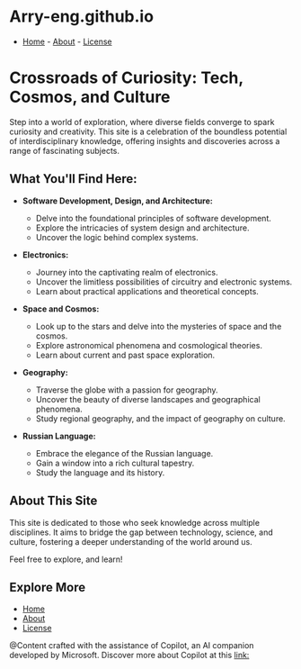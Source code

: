 ﻿# Arry-eng.github.io
- [Home](./README.md) - [About](./About.md) - [License](./LICENSE.md)
# Crossroads of Curiosity: Tech, Cosmos, and Culture 
Step into a world of exploration, where diverse fields converge to spark curiosity and creativity. This site is a celebration of the boundless potential of interdisciplinary knowledge, offering insights and discoveries across a range of fascinating subjects.

## What You'll Find Here:

* **Software Development, Design, and Architecture:**
    * Delve into the foundational principles of software development.
    * Explore the intricacies of system design and architecture.
    * Uncover the logic behind complex systems.

* **Electronics:**
    * Journey into the captivating realm of electronics.
    * Uncover the limitless possibilities of circuitry and electronic systems.
    * Learn about practical applications and theoretical concepts.

* **Space and Cosmos:**
    * Look up to the stars and delve into the mysteries of space and the cosmos.
    * Explore astronomical phenomena and cosmological theories.
    * Learn about current and past space exploration.

* **Geography:**
    * Traverse the globe with a passion for geography.
    * Uncover the beauty of diverse landscapes and geographical phenomena.
    * Study regional geography, and the impact of geography on culture.

* **Russian Language:**
    * Embrace the elegance of the Russian language.
    * Gain a window into a rich cultural tapestry.
    * Study the language and its history.

## About This Site

This site is dedicated to those who seek knowledge across multiple disciplines. It aims to bridge the gap between technology, science, and culture, fostering a deeper understanding of the world around us.

Feel free to explore, and learn!

## Explore More
- [Home](./README.md)
- [About](./About.md)
- [License](./LICENSE.md)
  
@Content crafted with the assistance of Copilot, an AI companion developed by Microsoft. Discover more about Copilot at this [link:](https://www.microsoft.com/en-us/copilot) 
